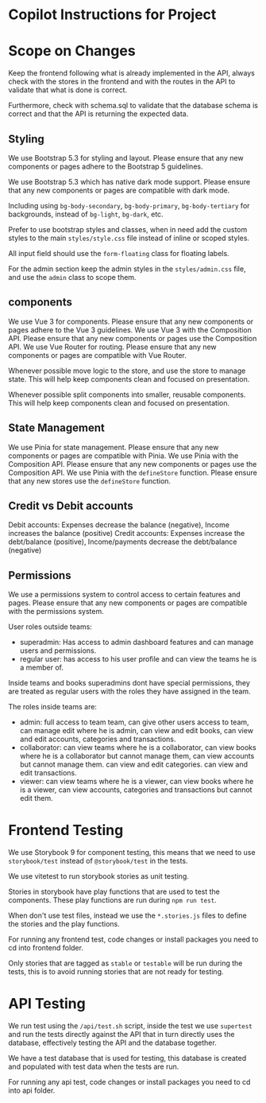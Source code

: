 # Copilot Instructions for Project

# Scope on Changes

Keep the frontend following what is already implemented in the API, always check with the stores in the frontend and with the routes in the API to validate that what is done is correct.

Furthermore, check with schema.sql to validate that the database schema is correct and that the API is returning the expected data.

## Styling
We use Bootstrap 5.3 for styling and layout. Please ensure that any new components or pages adhere to the Bootstrap 5 guidelines.

We use Bootstrap 5.3 which has native dark mode support. Please ensure that any new components or pages are compatible with dark mode.

Including using `bg-body-secondary`, `bg-body-primary`, `bg-body-tertiary` for backgrounds, instead of `bg-light`, `bg-dark`, etc.

Prefer to use bootstrap styles and classes, when in need add the custom styles to the main `styles/style.css` file instead of inline or scoped styles.

All input field should use the `form-floating` class for floating labels.

For the admin section keep the admin styles in the `styles/admin.css` file, and use the `admin` class to scope them.

## components

We use Vue 3 for components. Please ensure that any new components or pages adhere to the Vue 3 guidelines.
We use Vue 3 with the Composition API. Please ensure that any new components or pages use the Composition API.
We use Vue Router for routing. Please ensure that any new components or pages are compatible with Vue Router.

Whenever possible move logic to the store, and use the store to manage state. This will help keep components clean and focused on presentation.

Whenever possible split components into smaller, reusable components. This will help keep components clean and focused on presentation.

## State Management
We use Pinia for state management. Please ensure that any new components or pages are compatible with Pinia.
We use Pinia with the Composition API. Please ensure that any new components or pages use the Composition API.
We use Pinia with the `defineStore` function. Please ensure that any new stores use the `defineStore` function.

## Credit vs Debit accounts

Debit accounts: Expenses decrease the balance (negative), Income increases the balance (positive)
Credit accounts: Expenses increase the debt/balance (positive), Income/payments decrease the debt/balance (negative)

## Permissions
We use a permissions system to control access to certain features and pages. Please ensure that any new components or pages are compatible with the permissions system.

User roles outside teams:
- superadmin: Has access to admin dashboard features and can manage users and permissions.
- regular user: has access to his user profile and can view the teams he is a member of.

Inside teams and books superadmins dont have special permissions, they are treated as regular users with the roles they have assigned in the team.

The roles inside teams are:
- admin: full access to team team, can give other users access to team, can manage edit where he is admin, can view and edit books, can view and edit accounts, categories and transactions.
- collaborator: can view teams where he is a collaborator, can view books where he is a collaborator but cannot manage them, can view accounts but cannot manage them. can view and edit categories. can view and edit transactions.
- viewer: can view teams where he is a viewer, can view books where he is a viewer, can view accounts, categories and transactions but cannot edit them.

# Frontend Testing
We use Storybook 9 for component testing, this means that we need to use `storybook/test` instead of `@storybook/test` in the tests.

We use vitetest to run storybook stories as unit testing.

Stories in storybook have  play functions that are used to test the components. These play functions are run during `npm run test`.

When don't use test files, instead we use the `*.stories.js` files to define the stories and the play functions.

For running any frontend test, code changes or install packages you need to cd into frontend folder.

Only stories that are tagged as `stable` or `testable` will be run during the tests, this is to avoid running stories that are not ready for testing.

# API Testing
 We run test using the `/api/test.sh` script, inside the test we use `supertest` and run the tests directly against the API that in turn directly uses the database, effectively testing the API and the database together.

 We have  a test database that is used for testing, this database is created and populated with test data when the tests are run.

For running any api test, code changes or install packages you need to cd into api folder.
